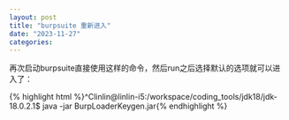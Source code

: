 ```yaml
---
layout: post
title: "burpsuite 重新进入"
date: "2023-11-27"
categories: 
---
```

<p>再次启动burpsuite直接使用这样的命令，然后run之后选择默认的选项就可以进入了：</p>
{% highlight html %}^Clinlin@linlin-i5:/workspace/coding_tools/jdk18/jdk-18.0.2.1$ java -jar BurpLoaderKeygen.jar{% endhighlight %}
<p>&nbsp;</p>
